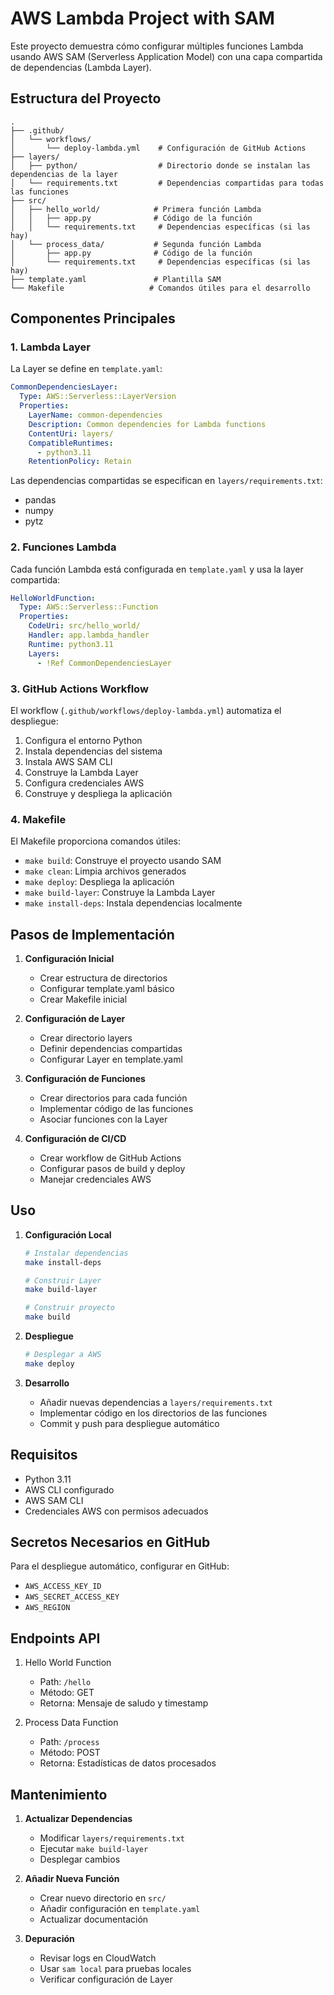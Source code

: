 # AWS Lambda Project with SAM

Este proyecto demuestra cómo configurar múltiples funciones Lambda usando AWS SAM (Serverless Application Model) con una capa compartida de dependencias (Lambda Layer).

## Estructura del Proyecto

```
.
├── .github/
│   └── workflows/
│       └── deploy-lambda.yml    # Configuración de GitHub Actions
├── layers/
│   ├── python/                  # Directorio donde se instalan las dependencias de la layer
│   └── requirements.txt         # Dependencias compartidas para todas las funciones
├── src/
│   ├── hello_world/            # Primera función Lambda
│   │   ├── app.py              # Código de la función
│   │   └── requirements.txt     # Dependencias específicas (si las hay)
│   └── process_data/           # Segunda función Lambda
│       ├── app.py              # Código de la función
│       └── requirements.txt     # Dependencias específicas (si las hay)
├── template.yaml               # Plantilla SAM
└── Makefile                   # Comandos útiles para el desarrollo
```

## Componentes Principales

### 1. Lambda Layer

La Layer se define en `template.yaml`:
```yaml
CommonDependenciesLayer:
  Type: AWS::Serverless::LayerVersion
  Properties:
    LayerName: common-dependencies
    Description: Common dependencies for Lambda functions
    ContentUri: layers/
    CompatibleRuntimes:
      - python3.11
    RetentionPolicy: Retain
```

Las dependencias compartidas se especifican en `layers/requirements.txt`:
- pandas
- numpy
- pytz

### 2. Funciones Lambda

Cada función Lambda está configurada en `template.yaml` y usa la layer compartida:
```yaml
HelloWorldFunction:
  Type: AWS::Serverless::Function
  Properties:
    CodeUri: src/hello_world/
    Handler: app.lambda_handler
    Runtime: python3.11
    Layers:
      - !Ref CommonDependenciesLayer
```

### 3. GitHub Actions Workflow

El workflow (`.github/workflows/deploy-lambda.yml`) automatiza el despliegue:

1. Configura el entorno Python
2. Instala dependencias del sistema
3. Instala AWS SAM CLI
4. Construye la Lambda Layer
5. Configura credenciales AWS
6. Construye y despliega la aplicación

### 4. Makefile

El Makefile proporciona comandos útiles:

- `make build`: Construye el proyecto usando SAM
- `make clean`: Limpia archivos generados
- `make deploy`: Despliega la aplicación
- `make build-layer`: Construye la Lambda Layer
- `make install-deps`: Instala dependencias localmente

## Pasos de Implementación

1. **Configuración Inicial**
   - Crear estructura de directorios
   - Configurar template.yaml básico
   - Crear Makefile inicial

2. **Configuración de Layer**
   - Crear directorio layers
   - Definir dependencias compartidas
   - Configurar Layer en template.yaml

3. **Configuración de Funciones**
   - Crear directorios para cada función
   - Implementar código de las funciones
   - Asociar funciones con la Layer

4. **Configuración de CI/CD**
   - Crear workflow de GitHub Actions
   - Configurar pasos de build y deploy
   - Manejar credenciales AWS

## Uso

1. **Configuración Local**
   ```bash
   # Instalar dependencias
   make install-deps

   # Construir Layer
   make build-layer

   # Construir proyecto
   make build
   ```

2. **Despliegue**
   ```bash
   # Desplegar a AWS
   make deploy
   ```

3. **Desarrollo**
   - Añadir nuevas dependencias a `layers/requirements.txt`
   - Implementar código en los directorios de las funciones
   - Commit y push para despliegue automático

## Requisitos

- Python 3.11
- AWS CLI configurado
- AWS SAM CLI
- Credenciales AWS con permisos adecuados

## Secretos Necesarios en GitHub

Para el despliegue automático, configurar en GitHub:
- `AWS_ACCESS_KEY_ID`
- `AWS_SECRET_ACCESS_KEY`
- `AWS_REGION`

## Endpoints API

1. Hello World Function
   - Path: `/hello`
   - Método: GET
   - Retorna: Mensaje de saludo y timestamp

2. Process Data Function
   - Path: `/process`
   - Método: POST
   - Retorna: Estadísticas de datos procesados

## Mantenimiento

1. **Actualizar Dependencias**
   - Modificar `layers/requirements.txt`
   - Ejecutar `make build-layer`
   - Desplegar cambios

2. **Añadir Nueva Función**
   - Crear nuevo directorio en `src/`
   - Añadir configuración en `template.yaml`
   - Actualizar documentación

3. **Depuración**
   - Revisar logs en CloudWatch
   - Usar `sam local` para pruebas locales
   - Verificar configuración de Layer